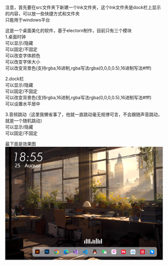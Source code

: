 注意，首先要在src文件夹下新建一个lnk文件夹，这个lnk文件夹是dock栏上显示的内容，可以放一些快捷方式和文件夹  
只能用于windows平台

这是一个桌面美化的软件，基于electorn制作，目前只有三个模块  
1.桌面时钟  
  可以显示/隐藏  
  可以固定/不固定  
  可以改变字体颜色  
  可以改变字体大小  
  可以改变背景色(支持rgba,16进制,rgba写法rgba(0,0,0,0.5),16进制写法#fff)  
    
2.dock栏  
  可以显示/隐藏  
  可以固定/不固定  
  可以改变背景色(支持rgba,16进制,rgba写法rgba(0,0,0,0.5),16进制写法#fff)  
  可以设置水平居中  
    
3.音频跳动（这里我懒省事了，他就一直跳动毫无规律可言，不会跟随声音跳动，就是一个随机跳动）  
  可以显示/隐藏  
  可以固定/不固定  

最下面是效果图
![image](https://github.com/2514765066/Desktop-Beautification/blob/main/xiaoguo.jpg)

